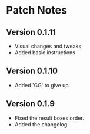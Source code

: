# Patch Notes

## Version 0.1.11
- Visual changes and tweaks
- Added basic instructions

## Version 0.1.10
- Added 'GG' to give up.

## Version 0.1.9
- Fixed the result boxes order.
- Added the changelog.